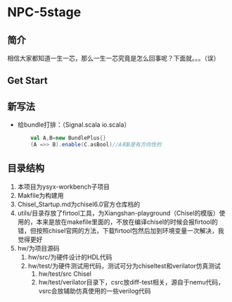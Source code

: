 NPC-5stage
=========
           
## 简介

相信大家都知道一生一芯，那么一生一芯究竟是怎么回事呢？下面就。。。（误）

## Get Start

## 新写法
- 给bundle打排：（Signal.scala io.scala）
  ```scala
      val A,B=new BundlePlus{}
      (A =>> B).enable(C.asBool)//A和B是有方向性的
  ```

## 目录结构

1. 本项目为ysyx-workbench子项目
2. Makfile为构建用
3. Chisel_Startup.md为chisel6.0官方仓库档的
4. utils/目录存放了firtool工具，为Xiangshan-playground（Chisel的模版）使用的，本来是放在makefile里面的，不放在编译chisel的时候会报firtool的错，但按照chisel官网的方法，下载firtool包然后加到环境变量一次解决，我觉得更好
5. hw/为项目源码
   1. hw/src/为硬件设计的HDL代码
   2. hw/test/为硬件测试用代码，测试可分为chiseltest和verilator仿真测试
      1. hw/test/src Chisel
      2. hw/test/verilator目录下，csrc放diff-test相关，源自于nemu代码，vsrc会放辅助仿真使用的一些verilog代码